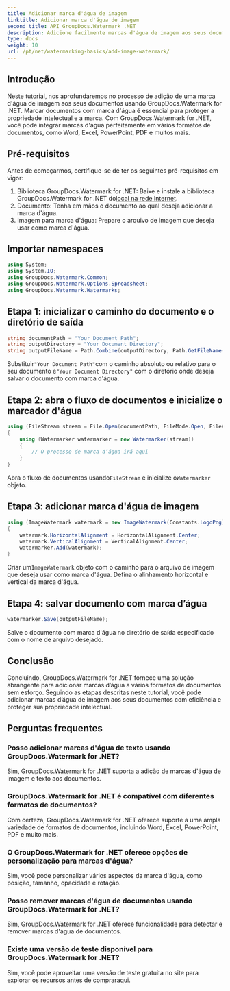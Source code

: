 ```yaml
---
title: Adicionar marca d'água de imagem
linktitle: Adicionar marca d'água de imagem
second_title: API GroupDocs.Watermark .NET
description: Adicione facilmente marcas d'água de imagem aos seus documentos usando GroupDocs.Watermark for .NET. Proteja sua propriedade intelectual com facilidade.
type: docs
weight: 10
url: /pt/net/watermarking-basics/add-image-watermark/
---
```

## Introdução
Neste tutorial, nos aprofundaremos no processo de adição de uma marca d'água de imagem aos seus documentos usando GroupDocs.Watermark for .NET. Marcar documentos com marca d'água é essencial para proteger a propriedade intelectual e a marca. Com GroupDocs.Watermark for .NET, você pode integrar marcas d'água perfeitamente em vários formatos de documentos, como Word, Excel, PowerPoint, PDF e muitos mais.
## Pré-requisitos
Antes de começarmos, certifique-se de ter os seguintes pré-requisitos em vigor:
1.  Biblioteca GroupDocs.Watermark for .NET: Baixe e instale a biblioteca GroupDocs.Watermark for .NET do[local na rede Internet](https://releases.groupdocs.com/Watermark/net/).
2. Documento: Tenha em mãos o documento ao qual deseja adicionar a marca d'água.
3. Imagem para marca d'água: Prepare o arquivo de imagem que deseja usar como marca d'água.

## Importar namespaces
```csharp
using System;
using System.IO;
using GroupDocs.Watermark.Common;
using GroupDocs.Watermark.Options.Spreadsheet;
using GroupDocs.Watermark.Watermarks;
```
## Etapa 1: inicializar o caminho do documento e o diretório de saída
```csharp
string documentPath = "Your Document Path";
string outputDirectory = "Your Document Directory";
string outputFileName = Path.Combine(outputDirectory, Path.GetFileName(documentPath));
```
 Substituir`"Your Document Path"`com o caminho absoluto ou relativo para o seu documento e`"Your Document Directory"` com o diretório onde deseja salvar o documento com marca d'água.
## Etapa 2: abra o fluxo de documentos e inicialize o marcador d'água
```csharp
using (FileStream stream = File.Open(documentPath, FileMode.Open, FileAccess.ReadWrite))
{
    using (Watermarker watermarker = new Watermarker(stream))
    {
        // O processo de marca d’água irá aqui
    }
}
```
 Abra o fluxo de documentos usando`FileStream` e inicialize o`Watermarker` objeto.
## Etapa 3: adicionar marca d'água de imagem
```csharp
using (ImageWatermark watermark = new ImageWatermark(Constants.LogoPng))
{
    watermark.HorizontalAlignment = HorizontalAlignment.Center;
    watermark.VerticalAlignment = VerticalAlignment.Center;
    watermarker.Add(watermark);
}
```
 Criar um`ImageWatermark` objeto com o caminho para o arquivo de imagem que deseja usar como marca d'água. Defina o alinhamento horizontal e vertical da marca d'água.
## Etapa 4: salvar documento com marca d’água
```csharp
watermarker.Save(outputFileName);
```
Salve o documento com marca d'água no diretório de saída especificado com o nome de arquivo desejado.

## Conclusão
Concluindo, GroupDocs.Watermark for .NET fornece uma solução abrangente para adicionar marcas d’água a vários formatos de documentos sem esforço. Seguindo as etapas descritas neste tutorial, você pode adicionar marcas d’água de imagem aos seus documentos com eficiência e proteger sua propriedade intelectual.
## Perguntas frequentes
### Posso adicionar marcas d'água de texto usando GroupDocs.Watermark for .NET?
Sim, GroupDocs.Watermark for .NET suporta a adição de marcas d'água de imagem e texto aos documentos.
### GroupDocs.Watermark for .NET é compatível com diferentes formatos de documentos?
Com certeza, GroupDocs.Watermark for .NET oferece suporte a uma ampla variedade de formatos de documentos, incluindo Word, Excel, PowerPoint, PDF e muito mais.
### O GroupDocs.Watermark for .NET oferece opções de personalização para marcas d'água?
Sim, você pode personalizar vários aspectos da marca d'água, como posição, tamanho, opacidade e rotação.
### Posso remover marcas d'água de documentos usando GroupDocs.Watermark for .NET?
Sim, GroupDocs.Watermark for .NET oferece funcionalidade para detectar e remover marcas d'água de documentos.
### Existe uma versão de teste disponível para GroupDocs.Watermark for .NET?
 Sim, você pode aproveitar uma versão de teste gratuita no site para explorar os recursos antes de comprar[aqui](https://releases.groupdocs.com/).